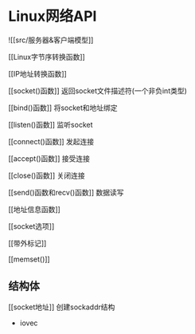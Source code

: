 # Linux网络API

![[src/服务器&客户端模型]]

[[Linux字节序转换函数]]

[[IP地址转换函数]] 
  
[[socket()函数]] 返回socket文件描述符(一个非负int类型)
  
[[bind()函数]]  将socket和地址绑定

[[listen()函数]] 监听socket

[[connect()函数]]  发起连接

[[accept()函数]] 接受连接

[[close()函数]] 关闭连接

[[send()函数和recv()函数]]  数据读写

[[地址信息函数]]

[[socket选项]]

[[带外标记]]

[[memset()]]

## 结构体

[[socket地址]] 创建sockaddr结构

- iovec

